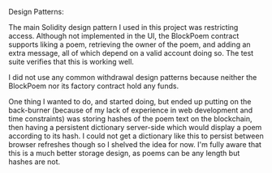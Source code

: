 Design Patterns:

The main Solidity design pattern I used in this project was restricting access.
Although not implemented in the UI, the BlockPoem contract supports liking a poem,
retrieving the owner of the poem, and adding an extra message, all of which depend
on a valid account doing so. The test suite verifies that this is working well.

I did not use any common withdrawal design patterns because neither the BlockPoem nor
its factory contract hold any funds.

One thing I wanted to do, and started doing, but ended up putting on the back-burner
(because of my lack of experience in web development and time constraints) was
storing hashes of the poem text on the blockchain, then having a persistent dictionary
server-side which would display a poem according to its hash. I could not get a dictionary
like this to persist between browser refreshes though so I shelved the idea for now.
I'm fully aware that this is a much better storage design, as poems can be any length
but hashes are not.

